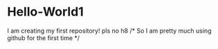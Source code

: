 # Hello-World1
I am creating my first repository! pls no h8
/* So I am pretty much using github for the first time */
